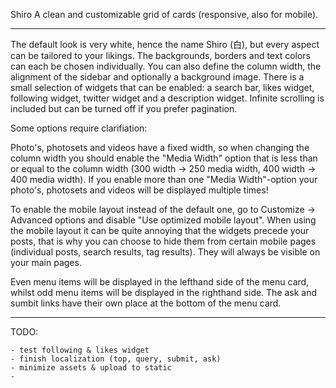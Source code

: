 ﻿
Shiro
A clean and customizable grid of cards (responsive, also for mobile).

----------------------------------------------

The default look is very white, hence the name Shiro (白), but every aspect can be tailored to your likings.
The backgrounds, borders and text colors can each be chosen individually. You can also define the column width, the alignment of the sidebar and optionally a background image.
There is a small selection of widgets that can be enabled: a search bar, likes widget, following widget, twitter widget and a description widget. Infinite scrolling is included but can be turned off if you prefer pagination.

Some options require clarifiation:

Photo's, photosets and videos have a fixed width, so when changing the column width you should enable the "Media Width" option that is less than or equal to the column width (300 width -> 250 media width, 400 width -> 400 media width). If you enable more than one "Media Width"-option your photo's, photosets and videos will be displayed multiple times!

To enable the mobile layout instead of the default one, go to Customize -> Advanced options and disable "Use optimized mobile layout". When using the mobile layout it can be quite annoying that the widgets precede your posts, that is why you can choose to hide them from certain mobile pages (individual posts, search results, tag results). They will always be visible on your main pages.

Even menu items will be displayed in the lefthand side of the menu card, whilst odd menu items will be displayed in the righthand side. The ask and sumbit links have their own place at the bottom of the menu card.

----------------------------------------------

TODO:

	- test following & likes widget
	- finish localization (top, query, submit, ask)
	- minimize assets & upload to static
	- 
